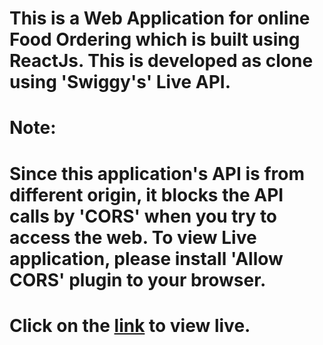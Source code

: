 # This is a Web Application for online Food Ordering which is built using ReactJs. This is developed as clone using 'Swiggy's' Live API.

# Note:

# Since this application's API is from different origin, it blocks the API calls by 'CORS' when you try to access the web. To view Live application, please install 'Allow CORS' plugin to your browser.

# Click on the [link](https://hey-foodie.netlify.app/) to view live.
